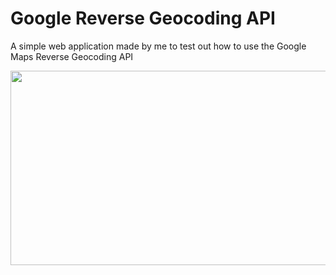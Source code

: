 # Google Reverse Geocoding API
A simple web application made by me to test out how to use the Google Maps Reverse Geocoding API

<img src="https://media.giphy.com/media/myMa00elT4i7S6CSSe/giphy.gif" width=631px height=311.33px><br>


